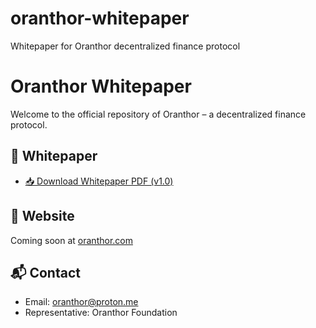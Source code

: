 # oranthor-whitepaper
Whitepaper for Oranthor decentralized finance protocol
# Oranthor Whitepaper

Welcome to the official repository of Oranthor – a decentralized finance protocol.

## 📄 Whitepaper

- [📥 Download Whitepaper PDF (v1.0)](./oranthor-whitepaper.pdf)

## 🔗 Website

Coming soon at [oranthor.com](https://oranthor.com)

## 📬 Contact

- Email: oranthor@proton.me 
- Representative: Oranthor Foundation
